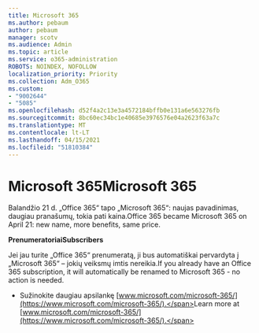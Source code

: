 ```yaml
---
title: Microsoft 365
ms.author: pebaum
author: pebaum
manager: scotv
ms.audience: Admin
ms.topic: article
ms.service: o365-administration
ROBOTS: NOINDEX, NOFOLLOW
localization_priority: Priority
ms.collection: Adm_O365
ms.custom:
- "9002644"
- "5085"
ms.openlocfilehash: d52f4a2c13e3a4572184bffb0e131a6e563276fb
ms.sourcegitcommit: 8bc60ec34bc1e40685e3976576e04a2623f63a7c
ms.translationtype: MT
ms.contentlocale: lt-LT
ms.lasthandoff: 04/15/2021
ms.locfileid: "51810384"
---
```

# <a name="microsoft-365"></a><span data-ttu-id="c9f3b-102">Microsoft 365</span><span class="sxs-lookup"><span data-stu-id="c9f3b-102">Microsoft 365</span></span>

<span data-ttu-id="c9f3b-103">Balandžio 21 d. „Office 365“ tapo „Microsoft 365“: naujas pavadinimas, daugiau pranašumų, tokia pati kaina.</span><span class="sxs-lookup"><span data-stu-id="c9f3b-103">Office 365 became Microsoft 365 on April 21: new name, more benefits, same price.</span></span>

<span data-ttu-id="c9f3b-104">**Prenumeratoriai**</span><span class="sxs-lookup"><span data-stu-id="c9f3b-104">**Subscribers**</span></span>

<span data-ttu-id="c9f3b-105">Jei jau turite „Office 365“ prenumeratą, ji bus automatiškai pervardyta į „Microsoft 365“ – jokių veiksmų imtis nereikia.</span><span class="sxs-lookup"><span data-stu-id="c9f3b-105">If you already have an Office 365 subscription, it will automatically be renamed to Microsoft 365 - no action is needed.</span></span>

- <span data-ttu-id="c9f3b-106">Sužinokite daugiau apsilankę [www.microsoft.com/microsoft-365/](https://www.microsoft.com/microsoft-365/).</span><span class="sxs-lookup"><span data-stu-id="c9f3b-106">Learn more at [www.microsoft.com/microsoft-365/](https://www.microsoft.com/microsoft-365/).</span></span>
